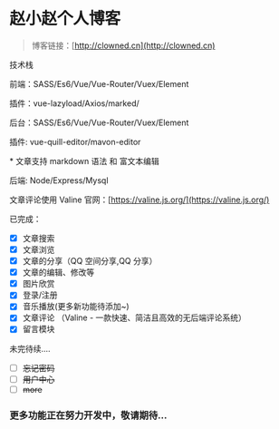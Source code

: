 # 赵小赵个人博客

> 博客链接：[http://clowned.cn](http://clowned.cn)

技术栈

前端：SASS/Es6/Vue/Vue-Router/Vuex/Element

插件：vue-lazyload/Axios/marked/

后台：SASS/Es6/Vue/Vue-Router/Vuex/Element

插件: vue-quill-editor/mavon-editor

\* 文章支持 markdown 语法 和 富文本编辑

后端: Node/Express/Mysql

文章评论使用 Valine 官网：[https://valine.js.org/](https://valine.js.org/)

已完成：

- [x] 文章搜索
- [x] 文章浏览
- [x] 文章的分享（QQ 空间分享,QQ 分享）
- [x] 文章的编辑、修改等
- [x] 图片欣赏
- [x] 登录/注册
- [x] 音乐播放(更多新功能待添加~)
- [x] 文章评论 （Valine - 一款快速、简洁且高效的无后端评论系统）
- [x] 留言模块

未完待续....

- [ ] ~~忘记密码~~
- [ ] ~~用户中心~~
- [ ] ~~more~~

### 更多功能正在努力开发中，敬请期待...
